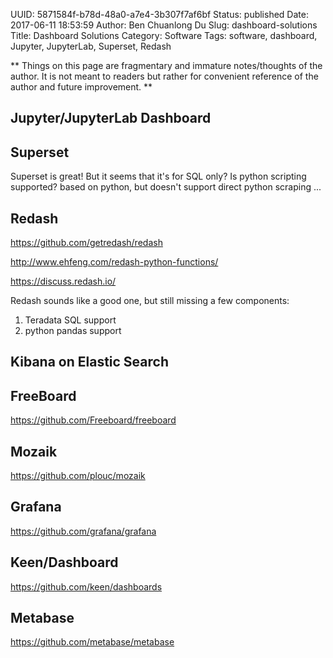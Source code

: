 UUID: 5871584f-b78d-48a0-a7e4-3b307f7af6bf
Status: published
Date: 2017-06-11 18:53:59
Author: Ben Chuanlong Du
Slug: dashboard-solutions
Title: Dashboard Solutions
Category: Software
Tags: software, dashboard, Jupyter, JupyterLab, Superset, Redash

**
Things on this page are
fragmentary and immature notes/thoughts of the author.
It is not meant to readers
but rather for convenient reference of the author and future improvement.
**

## Jupyter/JupyterLab Dashboard

## Superset

Superset is great! 
But it seems that it's for SQL only? 
Is python scripting supported?
based on python, but doesn't support direct python scraping ...

## Redash

https://github.com/getredash/redash

http://www.ehfeng.com/redash-python-functions/

https://discuss.redash.io/

Redash sounds like a good one, but still missing a few components:

1. Teradata SQL support
2. python pandas support

## Kibana on Elastic Search


## FreeBoard

https://github.com/Freeboard/freeboard

## Mozaik

https://github.com/plouc/mozaik

## Grafana

https://github.com/grafana/grafana

## Keen/Dashboard

https://github.com/keen/dashboards

## Metabase

https://github.com/metabase/metabase


